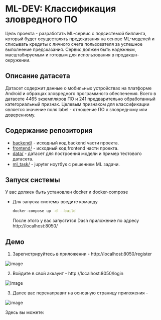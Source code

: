 # ML-DEV: Классификация зловредного ПО

Цель проекта - разработать ML-сервис с подсистемой биллинга, который будет осуществлять предсказания на основе ML-моделей и списывать кредиты с личного счета пользователя за успешное выполнение предсказания. Сервис должен быть надежным, масштабируемым и готовым для использования в продакшн-окружении.

## Описание датасета 
Датасет содержит данные о мобильных устройствах на платформе Android и образцах зловредного программного обеспечения. Всего в датасете 4465 экземпляров ПО и 241 предварительно обработанный категориальный признак. Целевым признаком для классификации является значение поля label - отношение ПО к зловредному или доверенному.

## Содержание репозитория
- [backend/](/backend/) - исходный код backend части проекта.
- [frontend/](/frontend/) - исходный код frontend части проекта.
- [data/](/data/) - датасет для построения модели и пример тестового датасета.
- [ml_task/](/ml_task/) - jupyter ноутбук с решением ML задачи.

## Запуск системы

У вас должен быть установлен docker и docker-compose

- Для запуска системы введите команду
    ```bash
    docker-compose up -d --build
    ```
  После этого у вас запустится Dash приложение по адресу http://localhost:8050/

## Демо
1. Зарегистрируйтесь в приложении - http://localhost:8050/register

![image](https://github.com/eelduck/itmo-ml-services/assets/41739221/c76efc92-1b23-423a-9567-3891c4efea0f)

2. Войдите в свой аккаунт - http://localhost:8050/login

![image](https://github.com/eelduck/itmo-ml-services/assets/41739221/d4090b43-ec5e-4d0d-8ff2-b4a205a21b2b)

3. Далее вас перенаправит на основную страницу приложения - 

![image](https://github.com/eelduck/itmo-ml-services/assets/41739221/ba0b7673-c45a-48b3-bb11-41e0370d4466)

Здесь вы можете: 
